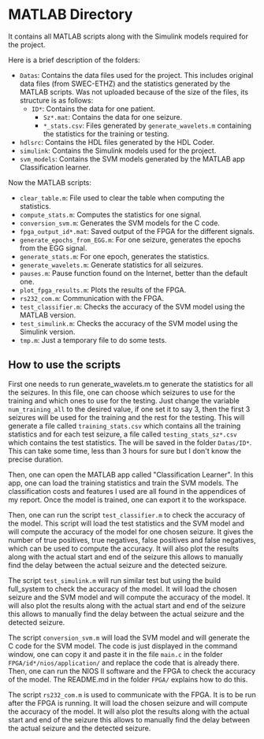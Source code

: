 # MATLAB Directory

It contains all MATLAB scripts along with the Simulink models required for the project.

Here is a brief description of the folders:

- `Datas`: Contains the data files used for the project. This includes original data files (from SWEC-ETHZ) and the statistics generated by the MATLAB scripts. Was not uploaded because of the size of the files, its structure is as follows:
    - `ID*`: Contains the data for one patient.
        - `Sz*.mat`: Contains the data for one seizure.
        - `*_stats.csv`: Files generated by `generate_wavelets.m` containing the statistics for the training or testing.
- `hdlsrc`: Contains the HDL files generated by the HDL Coder.
- `simulink`: Contains the Simulink models used for the project.
- `svm_models`: Contains the SVM models generated by the MATLAB app Classification learner.

Now the MATLAB scripts:

- `clear_table.m`: File used to clear the table when computing the statistics.
- `compute_stats.m`: Computes the statistics for one signal.
- `conversion_svm.m`: Generates the SVM models for the C code.
- `fpga_output_id*.mat`: Saved output of the FPGA for the different signals.
- `generate_epochs_from_EGG.m`: For one seizure, generates the epochs from the EGG signal.
- `generate_stats.m`: For one epoch, generates the statistics.
- `generate_wavelets.m`: Generate statistics for all seizures.
- `pauses.m`: Pause function found on the Internet, better than the default one.
- `plot_fpga_results.m`: Plots the results of the FPGA.
- `rs232_com.m`: Communication with the FPGA.
- `test_classifier.m`: Checks the accuracy of the SVM model using the MATLAB version.
- `test_simulink.m`: Checks the accuracy of the SVM model using the Simulink version.
- `tmp.m`: Just a temporary file to do some tests.


## How to use the scripts
First one needs to run generate_wavelets.m to generate the statistics for all the seizures. In this file, one can choose which seizures to use for the training and which ones to use for the testing. Just change the variable `num_training_all` to the desired value, if one set it to say 3, then the first 3 seizures will be used for the training and the rest for the testing. This will generate a file called `training_stats.csv` which contains all the training statistics and for each test seizure, a file called `testing_stats_sz*.csv` which contains the test statistics. The will be saved in the folder `Datas/ID*`. This can take some time, less than 3 hours for sure but I don't know the precise duration.

Then, one can open the MATLAB app called "Classification Learner". In this app, one can load the training statistics and train the SVM models. The classification costs and features I used are all found in the appendices of my report. Once the model is trained, one can export it to the workspace.

Then, one can run the script `test_classifier.m` to check the accuracy of the model. This script will load the test statistics and the SVM model and will compute the accuracy of the model for one chosen seizure. It gives the number of true positives, true negatives, false positives and false negatives, which can be used to compute the accuracy. It will also plot the results along with the actual start and end of the seizure this allows to manually find the delay between the actual seizure and the detected seizure.

The script `test_simulink.m` will run similar test but using the build full_system to check the accuracy of the model. It will load the chosen seizure and the SVM model and will compute the accuracy of the model. It will also plot the results along with the actual start and end of the seizure this allows to manually find the delay between the actual seizure and the detected seizure.

The script `conversion_svm.m` will load the SVM model and will generate the C code for the SVM model. The code is just displayed in the command window, one can copy it and paste it in the file `main.c` in the folder `FPGA/id*/nios/application/` and replace the code that is already there. Then, one can run the NIOS II software and the FPGA to check the accuracy of the model. The README.md in the folder `FPGA/` explains how to do this.

The script `rs232_com.m` is used to communicate with the FPGA. It is to be run after the FPGA is running. It will load the chosen seizure and will compute the accuracy of the model. It will also plot the results along with the actual start and end of the seizure this allows to manually find the delay between the actual seizure and the detected seizure.